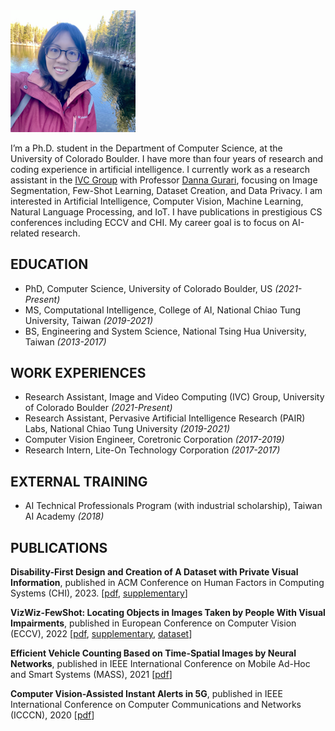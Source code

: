 <img src="normal.png" width="200">

I’m a Ph.D. student in the Department of Computer Science, at the University of Colorado Boulder. I have more than four years of research and coding experience in artificial intelligence. I currently work as a research assistant in the [IVC Group](https://home.cs.colorado.edu/~DrG/IVC_Group.html) with Professor [Danna Gurari](https://home.cs.colorado.edu/~DrG/AboutMe.html), focusing on Image Segmentation, Few-Shot Learning, Dataset Creation, and Data Privacy. I am interested in Artificial Intelligence, Computer Vision, Machine Learning, Natural Language Processing, and IoT. I have publications in prestigious CS conferences including ECCV and CHI. My career goal is to focus on AI-related research.

## EDUCATION

- PhD, Computer Science, University of Colorado Boulder, US *(2021-Present)*
- MS, Computational Intelligence, College of AI, National Chiao Tung University, Taiwan *(2019-2021)*
- BS, Engineering and System Science, National Tsing Hua University, Taiwan *(2013-2017)*

## WORK EXPERIENCES

- Research Assistant, Image and Video Computing (IVC) Group, University of Colorado Boulder *(2021-Present)*
- Research Assistant, Pervasive Artificial Intelligence Research (PAIR) Labs, National Chiao Tung University *(2019-2021)*
- Computer Vision Engineer, Coretronic Corporation *(2017-2019)*
- Research Intern, Lite-On Technology Corporation *(2017-2017)*

## EXTERNAL TRAINING

- AI Technical Professionals Program (with industrial scholarship), Taiwan AI Academy  *(2018)*

## PUBLICATIONS

**Disability-First Design and Creation of A Dataset with Private Visual Information**, published in ACM Conference on Human Factors in Computing Systems (CHI), 2023. [[pdf](https://drive.google.com/file/d/1AYM1PO6szCUBPtfKnvn-9tkm-dXJ0Hh7/view), [supplementary](https://drive.google.com/file/d/1RoYnkCzxRE-gvZ2d0-CYQH8F7uC3r-hj/view)]

**VizWiz-FewShot: Locating Objects in Images Taken by People With Visual Impairments**, published in European Conference on Computer Vision (ECCV), 2022 [[pdf](https://arxiv.org/abs/2207.11810), [supplementary](https://www.ecva.net/papers/eccv_2022/papers_ECCV/papers/136680563-supp.pdf), [dataset](https://vizwiz.org/)]

**Efficient Vehicle Counting Based on Time-Spatial Images by Neural Networks**, published in IEEE International Conference on Mobile Ad-Hoc and Smart Systems (MASS), 2021 [[pdf](https://ieeexplore.ieee.org/document/9637752)]

**Computer Vision-Assisted Instant Alerts in 5G**, published in IEEE International Conference on Computer Communications and Networks (ICCCN), 2020 [[pdf](https://ieeexplore.ieee.org/abstract/document/9209751)]
